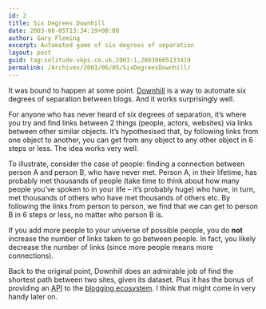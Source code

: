 ```yaml
---
id: 2
title: Six Degrees Downhill
date: 2003-06-05T13:34:19+00:00
author: Gary Fleming
excerpt: Automated game of six degrees of separation
layout: post
guid: tag:solitude.vkps.co.uk,2003:1,20030605133419
permalink: /Archives/2003/06/05/SixDegreesDownhill/
---
```

It was bound to happen at some point. [Downhill](http://www.crummy.com/devel/downhill/) is a way to automate six degrees of separation between blogs. And it works surprisingly well.

For anyone who has never heard of six degrees of separation, it&#8217;s where you try and find links between 2 things (people, actors, websites) via links between other similar objects. It&#8217;s hypothesised that, by following links from one object to another, you can get from any object to any other object in 6 steps or less. The idea works very well.

To illustrate, consider the case of people: finding a connection between person A and person B, who have never met. Person A, in their lifetime, has probably met thousands of people (take time to think about how many people you&#8217;ve spoken to in your life &#8211; it&#8217;s probably huge) who have, in turn, met thousands of others who have met thousands of others etc. By following the links from person to person, we find that we can get to person B in 6 steps or less, no matter who person B is.

If you add more people to your universe of possible people, you do **not** increase the number of links taken to go between people. In fact, you likely decrease the number of links (since more people means more connections).

Back to the original point, Downhill does an admirable job of find the shortest path between two sites, given its dataset. Plus it has the bonus of providing an <acronym title="Application Interface">API</acronym> to the [blogging ecosystem](http://www.myelin.co.nz/ecosystem/). I think that might come in very handy later on.